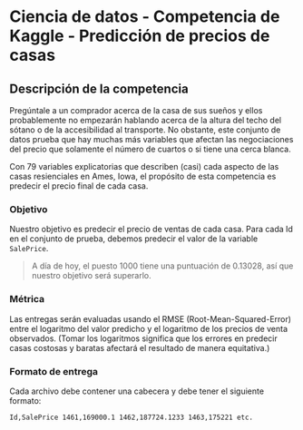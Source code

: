 # Ciencia de datos - Competencia de Kaggle - Predicción de precios de casas

## Descripción de la competencia

Pregúntale a un comprador acerca de la casa de sus sueños y ellos probablemente no empezarán hablando acerca de la altura del techo del sótano o de la accesibilidad al transporte. No obstante, este conjunto de datos prueba que hay muchas más variables que afectan las negociaciones del precio que solamente el número de cuartos o si tiene una cerca blanca.

Con 79 variables explicatorias que describen (casi) cada aspecto de las casas resienciales en Ames, Iowa, el propósito de esta competencia es predecir el precio final de cada casa.

### Objetivo
Nuestro objetivo es predecir el precio de ventas de cada casa. Para cada Id en el conjunto de prueba, debemos predecir el valor de la variable `SalePrice`.

> A día de hoy, el puesto 1000 tiene una puntuación de 0.13028, así que nuestro objetivo será superarlo.

### Métrica
Las entregas serán evaluadas usando el RMSE (Root-Mean-Squared-Error) entre el logaritmo del valor predicho y el logaritmo de los precios de venta observados. (Tomar los logaritmos significa que los errores en predecir casas costosas y baratas afectará el resultado de manera equitativa.)

### Formato de entrega
Cada archivo debe contener una cabecera y debe tener el siguiente formato:

`
Id,SalePrice
1461,169000.1
1462,187724.1233
1463,175221
etc.
`
